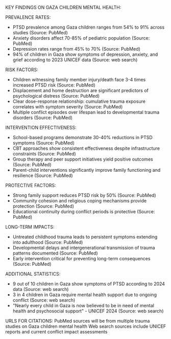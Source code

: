 KEY FINDINGS ON GAZA CHILDREN MENTAL HEALTH:

PREVALENCE RATES:
- PTSD prevalence among Gaza children ranges from 54% to 91% across studies (Source: PubMed)
- Anxiety disorders affect 70-85% of pediatric population (Source: PubMed) 
- Depression rates range from 45% to 70% (Source: PubMed)
- 94% of children in Gaza show symptoms of depression, anxiety, and grief according to 2023 UNICEF data (Source: web search)

RISK FACTORS:
- Children witnessing family member injury/death face 3-4 times increased PTSD risk (Source: PubMed)
- Displacement and home destruction are significant predictors of psychological distress (Source: PubMed)
- Clear dose-response relationship: cumulative trauma exposure correlates with symptom severity (Source: PubMed)
- Multiple conflict episodes over lifespan lead to developmental trauma disorders (Source: PubMed)

INTERVENTION EFFECTIVENESS:
- School-based programs demonstrate 30-40% reductions in PTSD symptoms (Source: PubMed)
- CBT approaches show consistent effectiveness despite infrastructure constraints (Source: PubMed)
- Group therapy and peer support initiatives yield positive outcomes (Source: PubMed)
- Parent-child interventions significantly improve family functioning and resilience (Source: PubMed)

PROTECTIVE FACTORS:
- Strong family support reduces PTSD risk by 50% (Source: PubMed)
- Community cohesion and religious coping mechanisms provide protection (Source: PubMed)
- Educational continuity during conflict periods is protective (Source: PubMed)

LONG-TERM IMPACTS:
- Untreated childhood trauma leads to persistent symptoms extending into adulthood (Source: PubMed)
- Developmental delays and intergenerational transmission of trauma patterns documented (Source: PubMed)
- Early intervention critical for preventing long-term consequences (Source: PubMed)

ADDITIONAL STATISTICS:
- 9 out of 10 children in Gaza show symptoms of PTSD according to 2024 data (Source: web search)
- 3 in 4 children in Gaza require mental health support due to ongoing conflict (Source: web search)
- "Nearly every child in Gaza is now believed to be in need of mental health and psychosocial support" - UNICEF 2024 (Source: web search)

URLS FOR CITATIONS:
PubMed sources will be from multiple trauma studies on Gaza children mental health
Web search sources include UNICEF reports and current conflict impact assessments